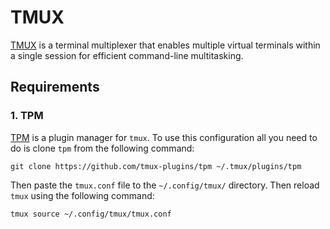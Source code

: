 # TMUX
[TMUX](https://github.com/tmux/tmux/wiki) is a terminal multiplexer that enables multiple virtual terminals within a single session for efficient command-line multitasking.
## Requirements
### 1. TPM
[TPM](https://github.com/tmux-plugins/tpm) is a plugin manager for `tmux`. To use this configuration all you need to do is clone `tpm` from the following command:
```
git clone https://github.com/tmux-plugins/tpm ~/.tmux/plugins/tpm
```
Then paste the `tmux.conf` file to the `~/.config/tmux/` directory.
Then reload `tmux` using the following command:
```
tmux source ~/.config/tmux/tmux.conf
```
